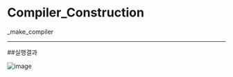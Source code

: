 # Compiler_Construction
_make_compiler

---
##실행결과

![image](https://user-images.githubusercontent.com/38518648/145076234-b5efdb27-cfd5-47bc-80b2-de2b5ecffe25.png)


